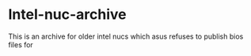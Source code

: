 # Intel-nuc-archive

This is an archive for older intel nucs which asus refuses to publish bios files for
